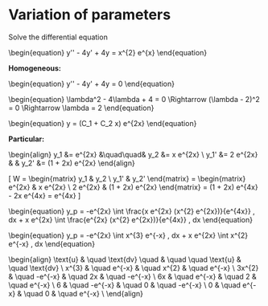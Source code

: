 # Variation of parameters
Solve the differential equation

\begin{equation}
y'' - 4y' + 4y = x^{2} e^{x}
\end{equation}

**Homogeneous:**

\begin{equation}
y'' - 4y' + 4y = 0
\end{equation}

\begin{equation}
\lambda^2 - 4\lambda + 4 = 0 \Rightarrow (\lambda - 2)^2 = 0 \Rightarrow \lambda = 2
\end{equation}

\begin{equation}
y = (C_1 + C_2 x) e^{2x}
\end{equation}

**Particular:**

\begin{align}
y_1   &= e^{2x}          &\quad\quad& y_2   &= x e^{2x} \\
y_1'  &= 2 e^{2x}        &         & y_2'  &= (1 + 2x) e^{2x}
\end{align}

\[
W = \begin{matrix}
y_1 & y_2 \\
y_1' & y_2'
\end{matrix}
= \begin{matrix}
e^{2x} & x e^{2x} \\
2 e^{2x} & (1 + 2x) e^{2x}
\end{matrix}
= (1 + 2x) e^{4x} - 2x e^{4x} = e^{4x}
\]

\begin{equation}
y_p = -e^{2x} \int \frac{x e^{2x} (x^{2} e^{2x})}{e^{4x}} \, dx + x e^{2x} \int \frac{e^{2x} (x^{2} e^{2x})}{e^{4x}} \, dx
\end{equation}

\begin{equation}
y_p = -e^{2x} \int x^{3} e^{-x} \, dx + x e^{2x} \int x^{2} e^{-x} \, dx
\end{equation}

\begin{align}
\text{u} & \quad \text{dv} \quad & \quad \quad \text{u} & \quad \text{dv} \\
x^{3}   & \quad e^{-x}  & \quad x^{2} & \quad e^{-x} \\
3x^{2}  & \quad -e^{-x} & \quad 2x    & \quad -e^{-x} \\
6x      & \quad e^{-x}  & \quad 2     & \quad e^{-x} \\
6       & \quad -e^{-x} & \quad 0     & \quad -e^{-x} \\
0       & \quad e^{-x}  & \quad 0     & \quad e^{-x} \\
\end{align}